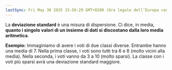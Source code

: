 ```yaml
---
lastSync: Fri May 30 2025 15:56:29 GMT+0200 (Ora legale dell’Europa centrale)
---
```

La **deviazione standard** è una misura di dispersione. Ci dice, in media, **quanto i singolo valori di un insieme di dati si discostano dalla loro media aritmetica**.

**Esempio:** Immaginiamo di avere i voti di due classi diverse. Entrambe hanno una media di 7. Nella prima classe, i voti sono tutti tra 6 e 8 (molto vicini alla media). Nella seconda, i voti vanno da 3 a 10 (molto sparsi). La classe con i voti più sparsi avrà una deviazione standard maggiore.